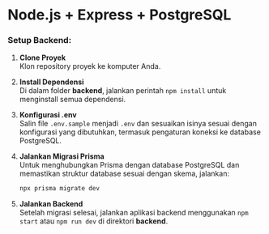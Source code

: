 # Node.js + Express + PostgreSQL 

### **Setup Backend:**

1. **Clone Proyek**  
   Klon repository proyek ke komputer Anda.

2. **Install Dependensi**  
   Di dalam folder **backend**, jalankan perintah `npm install` untuk menginstall semua dependensi.

3. **Konfigurasi .env**  
   Salin file `.env.sample` menjadi `.env` dan sesuaikan isinya sesuai dengan konfigurasi yang dibutuhkan, termasuk pengaturan koneksi ke database PostgreSQL.

4. **Jalankan Migrasi Prisma**  
   Untuk menghubungkan Prisma dengan database PostgreSQL dan memastikan struktur database sesuai dengan skema, jalankan:  
   ```bash
   npx prisma migrate dev
   ```

5. **Jalankan Backend**  
   Setelah migrasi selesai, jalankan aplikasi backend menggunakan `npm start` atau `npm run dev` di direktori **backend**.
